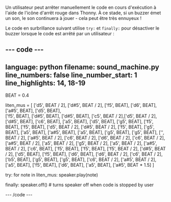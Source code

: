 Un utilisateur peut arrêter manuellement le code en cours d'exécution à l'aide de l'icône d'arrêt rouge dans Thonny. À ce stade, si un buzzer émet un son, le son continuera à jouer - cela peut être très ennuyeux !

Le code en surbrillance suivant utilise `try:` et `finally:` pour désactiver le buzzer lorsque le code est arrêté par un utilisateur :

--- code ---
---
language: python filename: sound_machine.py line_numbers: false line_number_start: 1
line_highlights: 14, 18-19
---
BEAT = 0.4

liten_mus = [ ['d5', BEAT / 2], ['d#5', BEAT / 2], ['f5', BEAT], ['d6', BEAT], ['a#5', BEAT], ['d5', BEAT],  
['f5', BEAT], ['d#5', BEAT], ['d#5', BEAT], ['c5', BEAT / 2],['d5', BEAT / 2], ['d#5', BEAT], ['c6', BEAT], ['a5', BEAT], ['d5', BEAT], ['g5', BEAT], ['f5', BEAT], ['f5', BEAT], ['d5', BEAT / 2], ['d#5', BEAT / 2], ['f5', BEAT], ['g5', BEAT], ['a5', BEAT], ['a#5', BEAT], ['a5', BEAT], ['g5', BEAT], ['g5', BEAT], ['', BEAT / 2], ['a#5', BEAT / 2], ['c6', BEAT / 2], ['d6', BEAT / 2], ['c6', BEAT / 2], ['a#5', BEAT / 2], ['a5', BEAT / 2], ['g5', BEAT / 2], ['a5', BEAT / 2], ['a#5', BEAT / 2], ['c6', BEAT], ['f5', BEAT], ['f5', BEAT], ['f5', BEAT / 2], ['d#5', BEAT / 2], ['d5', BEAT], ['f5', BEAT], ['d6', BEAT], ['d6', BEAT / 2], ['c6', BEAT / 2], ['b5', BEAT], ['g5', BEAT], ['g5', BEAT], ['c6', BEAT / 2], ['a#5', BEAT / 2], ['a5', BEAT], ['f5', BEAT], ['d6', BEAT], ['a5', BEAT], ['a#5', BEAT * 1.5] ]

try: for note in liten_mus: speaker.play(note)

finally: speaker.off() # turns speaker off when code is stopped by user

--- /code ---
